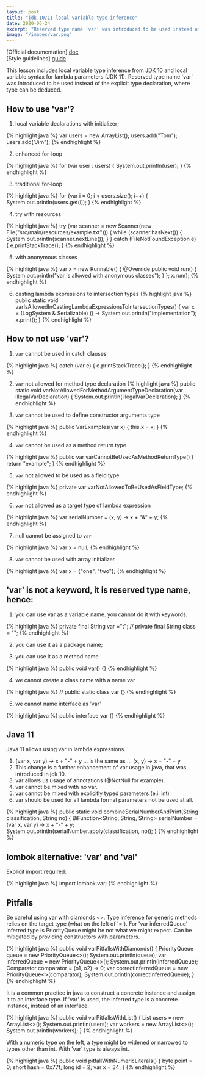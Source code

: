 ```yaml
---
layout: post
title: "jdk 10/11 local variable type inference"
date: 2020-06-24
excerpt: "Reserved type name 'var' was introduced to be used instead of explicit type declaration, where type can be deduced..."
image: "/images/var.png"
---
```


[Official documentation] [doc] <br>
[Style guidelines] [guide]

This lesson includes local variable type inference from JDK 10
and local variable syntax for lambda parameters (JDK 11).
Reserved type name 'var' was introduced to be used instead of the explicit type declaration, where type can be deduced.

## How to use 'var'?

1) local variable declarations with initializer;

{% highlight java %}
var users = new ArrayList<String>();
users.add("Tom");
users.add("Jim");
{% endhighlight %}

2) enhanced for-loop

{% highlight java %}
for (var user : users) {
    System.out.println(user);
}
{% endhighlight %}

3) traditional for-loop

{% highlight java %}
for (var i = 0; i < users.size(); i++) {
    System.out.println(users.get(i));
}
{% endhighlight %}

4) try with resources

{% highlight java %}
try (var scanner = new Scanner(new File("src/main/resources/example.txt"))) {
    while (scanner.hasNext()) {
        System.out.println(scanner.nextLine());
    }
} catch (FileNotFoundException e) {
    e.printStackTrace();
}
{% endhighlight %}

5) with anonymous classes

{% highlight java %}
var x = new Runnable() {
    @Override
    public void run() {
        System.out.println("var is allowed with anonymous classes");
    }
};
x.run();
{% endhighlight %}

6) casting lambda expressions to intersection types
{% highlight java %}
public static void varIsAllowedInCastingLambdaExpressionsToIntersectionTypes() {
    var x = (LogSystem & Serializable) () -> System.out.println("implementation");
    x.print();
}
{% endhighlight %}

## How to not use 'var'?

1) `var` cannot be used in catch clauses

{% highlight java %}
catch (var e) {
	e.printStackTrace();
}
{% endhighlight %}

2) `var` not allowed for method type declaration
{% highlight java %}
public static void varNotAllowedForMethodArgumentTypeDeclaration(var illegalVarDeclaration) {
    System.out.println(illegalVarDeclaration);
}
{% endhighlight %}

3) `var` cannot be used to define constructor arguments type

{% highlight java %}
public VarExamples(var x) {
    this.x = x;
}
{% endhighlight %}

4) `var` cannot be used as a method return type

{% highlight java %}
public var varCannotBeUsedAsMethodReturnType() {
    return "example";
}
{% endhighlight %}

5) `var` not allowed to be used as a field type

{% highlight java %}
private var varNotAllowedToBeUsedAsFieldType;
{% endhighlight %}

6) `var` not allowed as a target type of lambda expression

{% highlight java %}
var serialNumber = (x, y) -> x + "&" + y;
{% endhighlight %}

7) null cannot be assigned to `var`

{% highlight java %}
var x = null;
{% endhighlight %}

8) `var` cannot be used with array initializer

{% highlight java %}
var x = {"one", "two"};
{% endhighlight %}

## 'var' is not a keyword, it is reserved type name, hence:

1) you can use var as a variable name. you cannot do it with keywords.

{% highlight java %}
private final String var ="t";
//  private final String class = "";
{% endhighlight %}

2) you can use it as a package name;

3) you can use it as a method name

{% highlight java %}
public void var() {}
{% endhighlight %}

4) we cannot create a class name with a name var

{% highlight java %}
//  public static class var {}
{% endhighlight %}

5) we cannot name interface as 'var'

{% highlight java %}
public interface var {}
{% endhighlight %}

## Java 11

Java 11 allows using var in lambda expressions.
1. (var x, var y) -> x + "-" + y ... is the same as ... (x, y) -> x + "-" + y
2. This change is a further enhancement of var usage in java, that was introduced in jdk 10.
3. var allows us usage of annotations (@NotNull for example).
4. var cannot be mixed with no var.
5. var cannot be mixed with explicitly typed parameters (e.i. int)
6. var should be used for all lambda formal parameters not be used at all.

{% highlight java %}
public static void combineSerialNumberAndPrint(String classification, String no) {
    BiFunction<String, String, String> serialNumber = (var x, var y) -> x + "-" + y;
    System.out.println(serialNumber.apply(classification, no));
}
{% endhighlight %}

## lombok alternative: 'var' and 'val'

Explicit import required:

{% highlight java %}
import lombok.var;
{% endhighlight %}

## Pitfalls

Be careful using var with diamonds <>.
Type inference for generic methods relies on the target type (what on the left of '=').
For 'var inferredQueue' inferred type is PriorityQueue<Object> might be not what we might expect.
Can be mitigated by providing constructors with parameters.

{% highlight java %}
public void varPitfallsWithDiamonds() {
    PriorityQueue<String> queue = new PriorityQueue<>();
    System.out.println(queue);
    var inferredQueue = new PriorityQueue<>();
    System.out.println(inferredQueue);
    Comparator<String> comparator = (o1, o2) -> 0;
    var correctInferredQueue = new PriorityQueue<>(comparator);
    System.out.println(correctInferredQueue);
}
{% endhighlight %}

It is a common practice in java to construct a concrete instance and assign it to an interface type.
If 'var' is used, the inferred type is a concrete instance, instead of an interface.

{% highlight java %}
public void varPitfallsWithList() {
    List<String> users = new ArrayList<>();
    System.out.println(users);
    var workers = new ArrayList<>();
    System.out.println(workers);
}
{% endhighlight %}

With a numeric type on the left, a type might be widened or narrowed to types other than int.
With 'var' type is always int.

{% highlight java %}
public void pitfallWithNumericLiterals() {
    byte point = 0;
    short hash = 0x77f;
    long id = 2;
    var x = 34;
}
{% endhighlight %}

[doc]: https://openjdk.java.net/jeps/286
[guide]: https://openjdk.java.net/projects/amber/LVTIstyle.html
